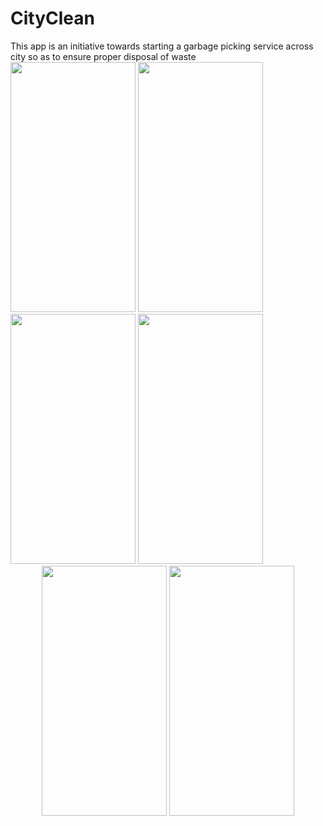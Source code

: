 # CityClean
<div>This app is an initiative towards starting  a garbage picking service across city so as to ensure proper disposal of waste</div>
<div float="left">
<img src="https://user-images.githubusercontent.com/46498913/58090062-08171080-7be4-11e9-93b7-89128983dce6.jpg" height="400px" width="200px"></img>
<img src="https://user-images.githubusercontent.com/46498913/58090543-1154ad00-7be5-11e9-9c1e-948733a47a33.jpg" height="400px" width="200px"></img>
                                                                                                                                                      <img src="https://user-images.githubusercontent.com/46498913/58090733-94760300-7be5-11e9-84a7-3f5eee8be553.jpg" height="400px" width="200px"></img>
                                                                                                                                                       <img src="https://user-images.githubusercontent.com/46498913/58091142-7b218680-7be6-11e9-9800-64771acb4bbc.jpg" height="400px" width="200px"></img>
</div>
<div float="left" align="center">
 <img src="https://user-images.githubusercontent.com/46498913/58091379-10247f80-7be7-11e9-927f-bc7e05436a62.jpg" height="400px" width="200px"></img>
 <img src="https://user-images.githubusercontent.com/46498913/58091511-5a0d6580-7be7-11e9-92ab-884c5f2fad4b.jpg" height="400px" width="200px"></img>
</div>
